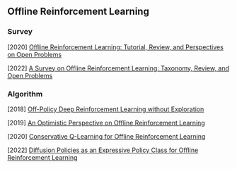 ## Offline Reinforcement Learning

### Survey

[2020] [Offline Reinforcement Learning: Tutorial, Review, and Perspectives on Open Problems](https://arxiv.org/abs/2005.01643)

[2022] [A Survey on Offline Reinforcement Learning: Taxonomy, Review, and Open Problems](https://arxiv.org/abs/2203.01387)



### Algorithm

[2018] [Off-Policy Deep Reinforcement Learning without Exploration](https://arxiv.org/abs/1812.02900)

[2019] [An Optimistic Perspective on Offline Reinforcement Learning](https://arxiv.org/abs/1907.04543)

[2020] [Conservative Q-Learning for Offline Reinforcement Learning](https://arxiv.org/abs/2006.04779)

[2022] [Diffusion Policies as an Expressive Policy Class for Offline Reinforcement Learning](https://arxiv.org/abs/2208.06193)